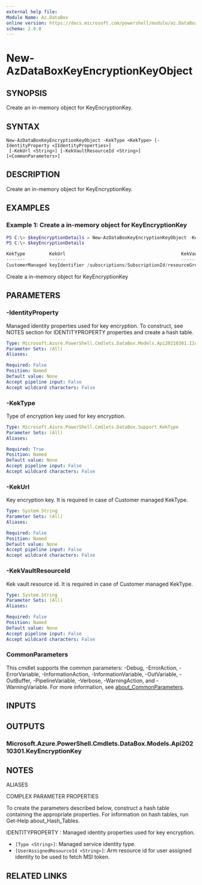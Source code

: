 ```yaml
---
external help file:
Module Name: Az.DataBox
online version: https://docs.microsoft.com/powershell/module/az.DataBox/new-AzDataBoxKeyEncryptionKeyObject
schema: 2.0.0
---
```


# New-AzDataBoxKeyEncryptionKeyObject

## SYNOPSIS
Create an in-memory object for KeyEncryptionKey.

## SYNTAX

```
New-AzDataBoxKeyEncryptionKeyObject -KekType <KekType> [-IdentityProperty <IIdentityProperties>]
 [-KekUrl <String>] [-KekVaultResourceId <String>] [<CommonParameters>]
```

## DESCRIPTION
Create an in-memory object for KeyEncryptionKey.

## EXAMPLES

### Example 1: Create a in-memory object for KeyEncryptionKey 
```powershell
PS C:\> $keyEncryptionDetails = New-AzDataBoxKeyEncryptionKeyObject -KekType "CustomerManaged" -IdentityProperty @{Type = "UserAssigned"; UserAssignedResourceId = "/subscriptions/SubscriptionId/resourceGroups/resourceGroupName/providers/Microsoft.ManagedIdentity/userAssignedIdentities/identityName"} -KekUrl "keyIdentifier" -KekVaultResourceId "/subscriptions/SubscriptionId/resourceGroups/resourceGroupName/providers/Microsoft.KeyVault/vaults/keyVaultName"
PS C:\> $keyEncryptionDetails

KekType         KekUrl                                           KekVaultResourceId
-------         ------                                           ------------------
CustomerManaged keyIdentifier /subscriptions/SubscriptionId/resourceGroups/resourceGroupName/providers/Microsoft.KeyVault/vaults/keyVaultName
```

Create a in-memory object for KeyEncryptionKey

## PARAMETERS

### -IdentityProperty
Managed identity properties used for key encryption.
To construct, see NOTES section for IDENTITYPROPERTY properties and create a hash table.

```yaml
Type: Microsoft.Azure.PowerShell.Cmdlets.DataBox.Models.Api20210301.IIdentityProperties
Parameter Sets: (All)
Aliases:

Required: False
Position: Named
Default value: None
Accept pipeline input: False
Accept wildcard characters: False
```

### -KekType
Type of encryption key used for key encryption.

```yaml
Type: Microsoft.Azure.PowerShell.Cmdlets.DataBox.Support.KekType
Parameter Sets: (All)
Aliases:

Required: True
Position: Named
Default value: None
Accept pipeline input: False
Accept wildcard characters: False
```

### -KekUrl
Key encryption key.
It is required in case of Customer managed KekType.

```yaml
Type: System.String
Parameter Sets: (All)
Aliases:

Required: False
Position: Named
Default value: None
Accept pipeline input: False
Accept wildcard characters: False
```

### -KekVaultResourceId
Kek vault resource id.
It is required in case of Customer managed KekType.

```yaml
Type: System.String
Parameter Sets: (All)
Aliases:

Required: False
Position: Named
Default value: None
Accept pipeline input: False
Accept wildcard characters: False
```

### CommonParameters
This cmdlet supports the common parameters: -Debug, -ErrorAction, -ErrorVariable, -InformationAction, -InformationVariable, -OutVariable, -OutBuffer, -PipelineVariable, -Verbose, -WarningAction, and -WarningVariable. For more information, see [about_CommonParameters](http://go.microsoft.com/fwlink/?LinkID=113216).

## INPUTS

## OUTPUTS

### Microsoft.Azure.PowerShell.Cmdlets.DataBox.Models.Api20210301.KeyEncryptionKey

## NOTES

ALIASES

COMPLEX PARAMETER PROPERTIES

To create the parameters described below, construct a hash table containing the appropriate properties. For information on hash tables, run Get-Help about_Hash_Tables.


IDENTITYPROPERTY <IIdentityProperties>: Managed identity properties used for key encryption.
  - `[Type <String>]`: Managed service identity type.
  - `[UserAssignedResourceId <String>]`: Arm resource id for user assigned identity to be used to fetch MSI token.

## RELATED LINKS

